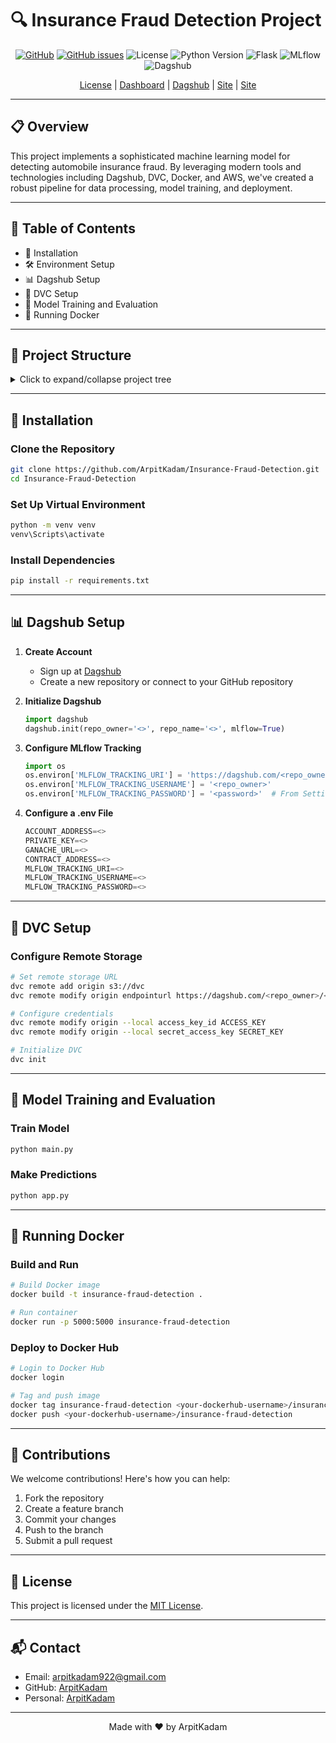 # 🔍 Insurance Fraud Detection Project

<div align="center">

[![GitHub](https://img.shields.io/github/stars/ArpitKadam/data-science-project-on-Wine-Quality?style=social)](https://github.com/ArpitKadam/Insurance-Fraud-Detection)
[![GitHub issues](https://img.shields.io/github/issues/ArpitKadam/Insurance-Fraud-Detection)](https://github.com/ArpitKadam/Insurance-Fraud-Detection/issues)
![License](https://img.shields.io/badge/License-MIT-blue.svg)
![Python Version](https://img.shields.io/badge/Python-3.10%2B-green.svg)
![Flask](https://img.shields.io/badge/Flask-0.85%2B-blue.svg)
![MLflow](https://img.shields.io/badge/MLflow-2.0-orange.svg)
![Dagshub](https://img.shields.io/badge/Dagshub-Enabled-brightgreen.svg)

[License](https://github.com/ArpitKadam/Insurance-Fraud-Detection/blob/main/LICENSE) | [Dashboard](https://snapshots.raintank.io/dashboard/snapshot/z2B1dywVJmx9zMP5Ah0tm3mV2MletB0x) | [Dagshub](https://dagshub.com/ArpitKadam/Insurance-Fraud-Detection) | [Site](https://resonant-wisp-035d7c.netlify.app/) | [Site](https://moonlit-madeleine-dd0b5d.netlify.app)

</div>

---

## 📋 Overview

This project implements a sophisticated machine learning model for detecting automobile insurance fraud. By leveraging modern tools and technologies including Dagshub, DVC, Docker, and AWS, we've created a robust pipeline for data processing, model training, and deployment.

---

## 📑 Table of Contents

- 🚀 Installation
- 🛠️ Environment Setup
- 📊 Dagshub Setup
- 💾 DVC Setup
- 🤖 Model Training and Evaluation
- 🐳 Running Docker

---

## 📁 Project Structure

<details>
<summary>Click to expand/collapse project tree</summary>

```
arpitkadam-insurance-fraud-detection/
├── 📄 README.md
├── 📄 Dockerfile
├── 📄 LICENSE
├── 📄 __init__.py
├── 📄 app.py
├── 📄 dvc.yaml
├── 📄 main.py
├── 📄 params.yaml
├── 📄 requirements.txt
├── 📄 schema.yaml
├── 📄 setup.py
├── 📄 template.py
├── 📄 .dockerignore
├── 📄 .dvcignore
│
├── 📂 artifacts/
│   ├── 📂 data_ingestion/
│   │   ├── 📄 data.zip
│   │   └── 📄 insurance_claims.csv
│   ├── 📂 data_transformation/
│   │   ├── 📄 encoders.pkl
│   │   ├── 📄 test.csv
│   │   └── 📄 train.csv
│   ├── 📂 data_validation/
│   │   └── 📄 STATUS.txt
│   ├── 📂 model_evaluation/
│   │   ├── 📄 classification_report.txt
│   │   ├── 📄 confusion_matrix.txt
│   │   └── 📄 metrics.json
│   └── 📂 model_trainer/
│       └── 📄 GradientBoostingClassifier.joblib
│
├── 📂 config/
│   └── 📄 config.yaml
│
├── 📂 data/
│   ├── 📄 data.zip
│   ├── 📄 insurance_claims.csv
│   └── 📄 insurance_claims.csv.dvc
│
├── 📂 logs/
│
├── 📂 research/
│   ├── 📄 01_data_ingestion.ipynb
│   ├── 📄 02_data_validation.ipynb
│   ├── 📄 03_data_transformation.ipynb
│   ├── 📄 04_model_trainer.ipynb
│   ├── 📄 05_model_evaluation.ipynb
│   ├── 📄 research.ipynb
│   ├── 📂 Automated-EDA/
│   │   └── 📄 Automated-EDA.ipynb
│   ├── 📂 Model_Result/
│   │   ├── 📄 Model_Comparison_Results.csv
│   │   ├── 📄 Model_Training_Log.txt
│   │   └── 📄 insurance_claims_report.txt
│   ├── 📂 Research-Text-Files/
│   │   ├── 📄 Balanced_Data_Info.txt
│   │   ├── 📄 Basic_Statistics.txt
│   │   ├── 📄 Data Stats
│   │   ├── 📄 Missing_Values_After_Handling.txt
│   │   ├── 📄 Numerical_Statistics.txt
│   │   ├── 📄 Scaled_Data_Info.txt
│   │   └── 📄 Unique_Values.txt
│   └── 📂 Visualization-Images/
│
├── 📂 src/
│   ├── 📄 __init__.py
│   └── 📂 Insurance_Fraud/
│       ├── 📄 __init__.py
│       ├── 📂 components/
│       │   ├── 📄 __init__.py
│       │   ├── 📄 data_ingestion.py
│       │   ├── 📄 data_transformation.py
│       │   ├── 📄 data_validation.py
│       │   ├── 📄 model_evaluation.py
│       │   └── 📄 model_trainer.py
│       ├── 📂 config/
│       │   ├── 📄 __init__.py
│       │   └── 📄 configuration.py
│       ├── 📂 constants/
│       │   └── 📄 __init__.py
│       ├── 📂 entity/
│       │   ├── 📄 __init__.py
│       │   └── 📄 config_entity.py
│       ├── 📂 exception/
│       │   ├── 📄 __init__.py
│       │   └── 📄 exception.py
│       ├── 📂 logger/
│       │   ├── 📄 __init__.py
│       │   └── 📄 logger.py
│       ├── 📂 pipeline/
│       │   ├── 📄 __init__.py
│       │   ├── 📄 prediction.py
│       │   ├── 📄 stage_01_data_ingestion.py
│       │   ├── 📄 stage_02_data_validation.py
│       │   ├── 📄 stage_03_data_transformation.py
│       │   ├── 📄 stage_04_model_trainer.py
│       │   └── 📄 stage_05_model_evaluation.py
│       └── 📂 utils/
│           ├── 📄 __init__.py
│           └── 📄 common.py
│
├── 📂 templates/
│   └── 📄 index.html
│
├── 📂 .dvc/
│   ├── 📄 config
│   └── 📄 .gitignore
│
└── 📂 .github/
    └── 📂 workflows/
        ├── 📄 main.yaml
        └── 📄 .gitkeep
```

</details>


---

## 🚀 Installation

### Clone the Repository

```bash
git clone https://github.com/ArpitKadam/Insurance-Fraud-Detection.git
cd Insurance-Fraud-Detection
```

### Set Up Virtual Environment

```bash
python -m venv venv
venv\Scripts\activate
```

### Install Dependencies

```bash
pip install -r requirements.txt
```

---

## 📊 Dagshub Setup

1. **Create Account**
   - Sign up at [Dagshub](https://dagshub.com/)
   - Create a new repository or connect to your GitHub repository

2. **Initialize Dagshub**
   ```python
   import dagshub
   dagshub.init(repo_owner='<>', repo_name='<>', mlflow=True)
   ```

3. **Configure MLflow Tracking** 
   ```python
   import os
   os.environ['MLFLOW_TRACKING_URI'] = 'https://dagshub.com/<repo_owner>/<repo_name>.mlflow'
   os.environ['MLFLOW_TRACKING_USERNAME'] = '<repo_owner>'
   os.environ['MLFLOW_TRACKING_PASSWORD'] = '<password>'  # From Settings -> Tokens
   ```

4. **Configure a .env File**
   ```python
   ACCOUNT_ADDRESS=<>
   PRIVATE_KEY=<>
   GANACHE_URL=<>
   CONTRACT_ADDRESS=<>
   MLFLOW_TRACKING_URI=<>
   MLFLOW_TRACKING_USERNAME=<>
   MLFLOW_TRACKING_PASSWORD=<>
   ```
---

## 💾 DVC Setup

### Configure Remote Storage

```bash
# Set remote storage URL
dvc remote add origin s3://dvc
dvc remote modify origin endpointurl https://dagshub.com/<repo_owner>/<repo_name>.s3

# Configure credentials
dvc remote modify origin --local access_key_id ACCESS_KEY
dvc remote modify origin --local secret_access_key SECRET_KEY

# Initialize DVC
dvc init
```

---

## 🤖 Model Training and Evaluation

### Train Model

```bash
python main.py
```

### Make Predictions

```bash
python app.py
```

---

## 🐳 Running Docker

### Build and Run

```bash
# Build Docker image
docker build -t insurance-fraud-detection .

# Run container
docker run -p 5000:5000 insurance-fraud-detection
```

### Deploy to Docker Hub

```bash
# Login to Docker Hub
docker login

# Tag and push image
docker tag insurance-fraud-detection <your-dockerhub-username>/insurance-fraud-detection
docker push <your-dockerhub-username>/insurance-fraud-detection
```

---

## 🤝 Contributions

We welcome contributions! Here's how you can help:

1. Fork the repository
2. Create a feature branch
3. Commit your changes
4. Push to the branch
5. Submit a pull request

---

## 📄 License

This project is licensed under the [MIT License](https://github.com/ArpitKadam/Insurance-Fraud-Detection/blob/main/LICENSE).

---

## 📬 Contact

- Email: [arpitkadam922@gmail.com](mailto:arpitkadam922@gmail.com)
- GitHub: [ArpitKadam](https://github.com/ArpitKadam)
- Personal: [ArpitKadam](https://arpit-kadam.netlify.app/)

---

<div align="center">
Made with ❤️ by ArpitKadam
</div>
